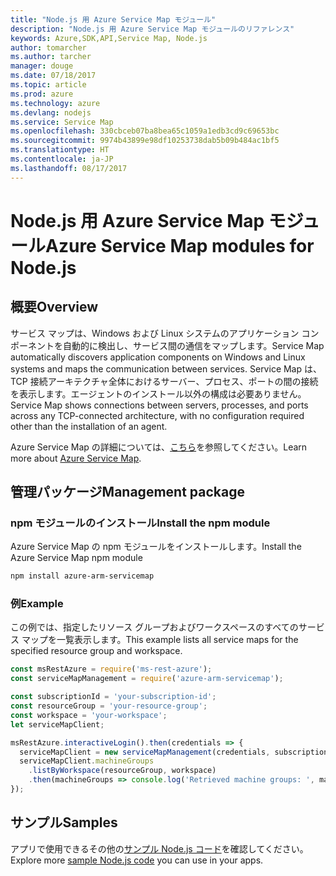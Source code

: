 ```yaml
---
title: "Node.js 用 Azure Service Map モジュール"
description: "Node.js 用 Azure Service Map モジュールのリファレンス"
keywords: Azure,SDK,API,Service Map, Node.js
author: tomarcher
ms.author: tarcher
manager: douge
ms.date: 07/18/2017
ms.topic: article
ms.prod: azure
ms.technology: azure
ms.devlang: nodejs
ms.service: Service Map
ms.openlocfilehash: 330cbceb07ba8bea65c1059a1edb3cd9c69653bc
ms.sourcegitcommit: 9974b43899e98df10253738dab5b09b484ac1bf5
ms.translationtype: HT
ms.contentlocale: ja-JP
ms.lasthandoff: 08/17/2017
---
```

# <a name="azure-service-map-modules-for-nodejs"></a><span data-ttu-id="78201-104">Node.js 用 Azure Service Map モジュール</span><span class="sxs-lookup"><span data-stu-id="78201-104">Azure Service Map modules for Node.js</span></span>

## <a name="overview"></a><span data-ttu-id="78201-105">概要</span><span class="sxs-lookup"><span data-stu-id="78201-105">Overview</span></span>

<span data-ttu-id="78201-106">サービス マップは、Windows および Linux システムのアプリケーション コンポーネントを自動的に検出し、サービス間の通信をマップします。</span><span class="sxs-lookup"><span data-stu-id="78201-106">Service Map automatically discovers application components on Windows and Linux systems and maps the communication between services.</span></span> <span data-ttu-id="78201-107">Service Map は、TCP 接続アーキテクチャ全体におけるサーバー、プロセス、ポートの間の接続を表示します。エージェントのインストール以外の構成は必要ありません。</span><span class="sxs-lookup"><span data-stu-id="78201-107">Service Map shows connections between servers, processes, and ports across any TCP-connected architecture, with no configuration required other than the installation of an agent.</span></span>

<span data-ttu-id="78201-108">Azure Service Map の詳細については、[こちら](https://docs.microsoft.com/azure/operations-management-suite/operations-management-suite-service-map)を参照してください。</span><span class="sxs-lookup"><span data-stu-id="78201-108">Learn more about [Azure Service Map](https://docs.microsoft.com/azure/operations-management-suite/operations-management-suite-service-map).</span></span>

## <a name="management-package"></a><span data-ttu-id="78201-109">管理パッケージ</span><span class="sxs-lookup"><span data-stu-id="78201-109">Management package</span></span>

### <a name="install-the-npm-module"></a><span data-ttu-id="78201-110">npm モジュールのインストール</span><span class="sxs-lookup"><span data-stu-id="78201-110">Install the npm module</span></span>

<span data-ttu-id="78201-111">Azure Service Map の npm モジュールをインストールします。</span><span class="sxs-lookup"><span data-stu-id="78201-111">Install the Azure Service Map npm module</span></span>

```bash
npm install azure-arm-servicemap
```

### <a name="example"></a><span data-ttu-id="78201-112">例</span><span class="sxs-lookup"><span data-stu-id="78201-112">Example</span></span>

<span data-ttu-id="78201-113">この例では、指定したリソース グループおよびワークスペースのすべてのサービス マップを一覧表示します。</span><span class="sxs-lookup"><span data-stu-id="78201-113">This example lists all service maps for the specified resource group and workspace.</span></span>

```javascript
const msRestAzure = require('ms-rest-azure');
const serviceMapManagement = require('azure-arm-servicemap');

const subscriptionId = 'your-subscription-id';
const resourceGroup = 'your-resource-group';
const workspace = 'your-workspace';
let serviceMapClient;

msRestAzure.interactiveLogin().then(credentials => {
  serviceMapClient = new serviceMapManagement(credentials, subscriptionId);
  serviceMapClient.machineGroups
    .listByWorkspace(resourceGroup, workspace)
    .then(machineGroups => console.log('Retrieved machine groups: ', machineGroups));
});
```

## <a name="samples"></a><span data-ttu-id="78201-114">サンプル</span><span class="sxs-lookup"><span data-stu-id="78201-114">Samples</span></span>

<span data-ttu-id="78201-115">アプリで使用できるその他の[サンプル Node.js コード](https://azure.microsoft.com/resources/samples/?platform=nodejs)を確認してください。</span><span class="sxs-lookup"><span data-stu-id="78201-115">Explore more [sample Node.js code](https://azure.microsoft.com/resources/samples/?platform=nodejs) you can use in your apps.</span></span>
